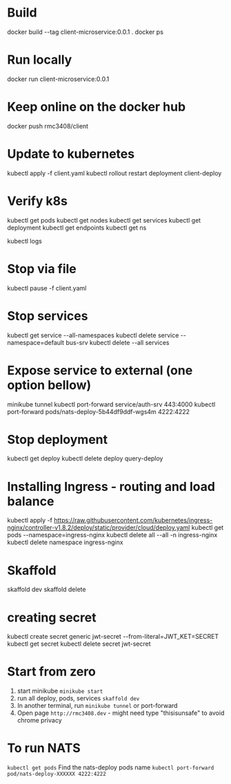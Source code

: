 # Build 
docker build --tag client-microservice:0.0.1 .
docker ps

# Run locally
docker run client-microservice:0.0.1

# Keep online on the docker hub
docker push rmc3408/client

# Update to kubernetes
kubectl apply -f client.yaml
kubectl rollout restart deployment client-deploy

# Verify k8s
kubectl get pods
kubectl get nodes
kubectl get services
kubectl get deployment
kubectl get endpoints
kubectl get ns 

kubectl logs <pod-name>

# Stop via file
kubectl pause -f client.yaml

# Stop services
kubectl get service --all-namespaces
kubectl delete service --namespace=default bus-srv
kubectl delete --all services

# Expose service to external (one option bellow)
minikube tunnel
kubectl port-forward service/auth-srv 443:4000
kubectl port-forward pods/nats-deploy-5b44df9ddf-wgs4m 4222:4222

# Stop deployment
kubectl get deploy
kubectl delete deploy query-deploy

# Installing Ingress - routing and load balance
kubectl apply -f https://raw.githubusercontent.com/kubernetes/ingress-nginx/controller-v1.8.2/deploy/static/provider/cloud/deploy.yaml
kubectl get pods --namespace=ingress-nginx
kubectl delete all  --all -n ingress-nginx
kubectl delete namespace ingress-nginx

# Skaffold
skaffold dev
skaffold delete

# creating secret
kubectl create secret generic jwt-secret --from-literal=JWT_KET=SECRET
kubectl get secret
kubectl delete secret jwt-secret


# Start from zero
1. start minikube `minikube start`
2. run all deploy, pods, services `skaffold dev`
3. In another terminal, run `minikube tunnel` or port-forward
4. Open page `http://rmc3408.dev` - might need type "thisisunsafe" to avoid chrome privacy

# To run NATS
`kubectl get pods`
Find the nats-deploy pods name
`kubectl port-forward pod/nats-deploy-XXXXXX 4222:4222`